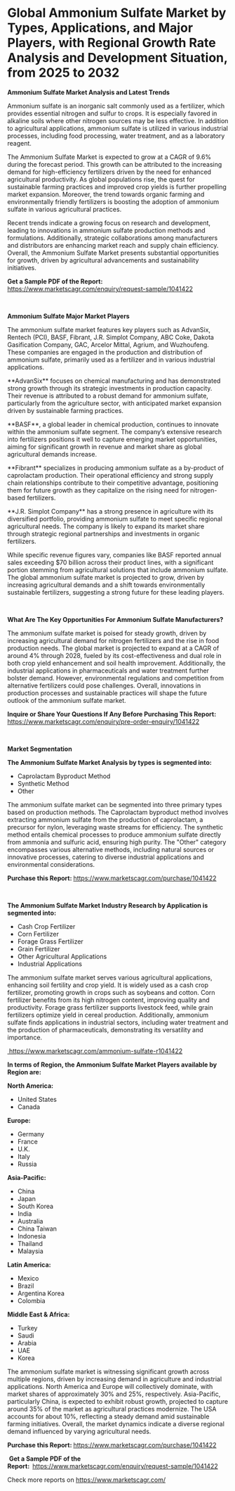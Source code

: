 <p><h1>Global Ammonium Sulfate Market by Types, Applications, and Major Players, with Regional Growth Rate Analysis and Development Situation, from 2025 to 2032</h1></p><p><strong>Ammonium Sulfate Market Analysis and Latest Trends</strong></p>
<p><p>Ammonium sulfate is an inorganic salt commonly used as a fertilizer, which provides essential nitrogen and sulfur to crops. It is especially favored in alkaline soils where other nitrogen sources may be less effective. In addition to agricultural applications, ammonium sulfate is utilized in various industrial processes, including food processing, water treatment, and as a laboratory reagent.</p><p>The Ammonium Sulfate Market is expected to grow at a CAGR of 9.6% during the forecast period. This growth can be attributed to the increasing demand for high-efficiency fertilizers driven by the need for enhanced agricultural productivity. As global populations rise, the quest for sustainable farming practices and improved crop yields is further propelling market expansion. Moreover, the trend towards organic farming and environmentally friendly fertilizers is boosting the adoption of ammonium sulfate in various agricultural practices.</p><p>Recent trends indicate a growing focus on research and development, leading to innovations in ammonium sulfate production methods and formulations. Additionally, strategic collaborations among manufacturers and distributors are enhancing market reach and supply chain efficiency. Overall, the Ammonium Sulfate Market presents substantial opportunities for growth, driven by agricultural advancements and sustainability initiatives.</p></p>
<p><strong>Get a Sample PDF of the Report:&nbsp;</strong> <a href="https://www.marketscagr.com/enquiry/request-sample/1041422?utm_campaign=2304&utm_medium=2&utm_source=Github&utm_content=ia&utm_term=01042025&utm_id=ammonium-sulfate">https://www.marketscagr.com/enquiry/request-sample/1041422</a></p>
<p>&nbsp;</p>
<p><strong>Ammonium Sulfate Major Market Players</strong></p>
<p><p>The ammonium sulfate market features key players such as AdvanSix, Rentech (PCI), BASF, Fibrant, J.R. Simplot Company, ABC Coke, Dakota Gasification Company, GAC, Arcelor Mittal, Agrium, and Wuzhoufeng. These companies are engaged in the production and distribution of ammonium sulfate, primarily used as a fertilizer and in various industrial applications.</p><p>**AdvanSix** focuses on chemical manufacturing and has demonstrated strong growth through its strategic investments in production capacity. Their revenue is attributed to a robust demand for ammonium sulfate, particularly from the agriculture sector, with anticipated market expansion driven by sustainable farming practices.</p><p>**BASF**, a global leader in chemical production, continues to innovate within the ammonium sulfate segment. The company’s extensive research into fertilizers positions it well to capture emerging market opportunities, aiming for significant growth in revenue and market share as global agricultural demands increase.</p><p>**Fibrant** specializes in producing ammonium sulfate as a by-product of caprolactam production. Their operational efficiency and strong supply chain relationships contribute to their competitive advantage, positioning them for future growth as they capitalize on the rising need for nitrogen-based fertilizers.</p><p>**J.R. Simplot Company** has a strong presence in agriculture with its diversified portfolio, providing ammonium sulfate to meet specific regional agricultural needs. The company is likely to expand its market share through strategic regional partnerships and investments in organic fertilizers.</p><p>While specific revenue figures vary, companies like BASF reported annual sales exceeding $70 billion across their product lines, with a significant portion stemming from agricultural solutions that include ammonium sulfate. The global ammonium sulfate market is projected to grow, driven by increasing agricultural demands and a shift towards environmentally sustainable fertilizers, suggesting a strong future for these leading players.</p></p>
<p>&nbsp;</p>
<p><strong>What Are The Key Opportunities For Ammonium Sulfate Manufacturers?</strong></p>
<p><p>The ammonium sulfate market is poised for steady growth, driven by increasing agricultural demand for nitrogen fertilizers and the rise in food production needs. The global market is projected to expand at a CAGR of around 4% through 2028, fueled by its cost-effectiveness and dual role in both crop yield enhancement and soil health improvement. Additionally, the industrial applications in pharmaceuticals and water treatment further bolster demand. However, environmental regulations and competition from alternative fertilizers could pose challenges. Overall, innovations in production processes and sustainable practices will shape the future outlook of the ammonium sulfate market.</p></p>
<p><strong>Inquire or Share Your Questions If Any Before Purchasing This Report:</strong> <a href="https://www.marketscagr.com/enquiry/pre-order-enquiry/1041422?utm_campaign=2304&utm_medium=2&utm_source=Github&utm_content=ia&utm_term=01042025&utm_id=ammonium-sulfate">https://www.marketscagr.com/enquiry/pre-order-enquiry/1041422</a></p>
<p>&nbsp;</p>
<p><strong>Market Segmentation</strong></p>
<p><strong>The Ammonium Sulfate Market Analysis by types is segmented into:</strong></p>
<p><ul><li>Caprolactam Byproduct Method</li><li>Synthetic Method</li><li>Other</li></ul></p>
<p><p>The ammonium sulfate market can be segmented into three primary types based on production methods. The Caprolactam byproduct method involves extracting ammonium sulfate from the production of caprolactam, a precursor for nylon, leveraging waste streams for efficiency. The synthetic method entails chemical processes to produce ammonium sulfate directly from ammonia and sulfuric acid, ensuring high purity. The "Other" category encompasses various alternative methods, including natural sources or innovative processes, catering to diverse industrial applications and environmental considerations.</p></p>
<p><strong>Purchase this Report:&nbsp;</strong><a href="https://www.marketscagr.com/purchase/1041422?utm_campaign=2304&utm_medium=2&utm_source=Github&utm_content=ia&utm_term=01042025&utm_id=ammonium-sulfate">https://www.marketscagr.com/purchase/1041422</a></p>
<p>&nbsp;</p>
<p><strong>The Ammonium Sulfate Market Industry Research by Application is segmented into:</strong></p>
<p><ul><li>Cash Crop Fertilizer</li><li>Corn Fertilizer</li><li>Forage Grass Fertilizer</li><li>Grain Fertilizer</li><li>Other Agricultural Applications</li><li>Industrial Applications</li></ul></p>
<p><p>The ammonium sulfate market serves various agricultural applications, enhancing soil fertility and crop yield. It is widely used as a cash crop fertilizer, promoting growth in crops such as soybeans and cotton. Corn fertilizer benefits from its high nitrogen content, improving quality and productivity. Forage grass fertilizer supports livestock feed, while grain fertilizers optimize yield in cereal production. Additionally, ammonium sulfate finds applications in industrial sectors, including water treatment and the production of pharmaceuticals, demonstrating its versatility and importance.</p></p>
<p><a href="https://www.marketscagr.com/ammonium-sulfate-r1041422?utm_campaign=2304&utm_medium=2&utm_source=Github&utm_content=ia&utm_term=01042025&utm_id=ammonium-sulfate">&nbsp;https://www.marketscagr.com/ammonium-sulfate-r1041422</a></p>
<p><strong>In terms of Region, the Ammonium Sulfate Market Players available by Region are:</strong></p>
<p>
    <p> <strong> North America: </strong>
        <ul>
            <li>United States</li>
            <li>Canada</li>
        </ul>
        </p> 
    <p> <strong> Europe: </strong>
        <ul>
            <li>Germany</li>
            <li>France</li>
            <li>U.K.</li>
            <li>Italy</li>
            <li>Russia</li>
        </ul>
        </p> 
    <p> <strong> Asia-Pacific: </strong>
        <ul>
            <li>China</li>
            <li>Japan</li>
            <li>South Korea</li>
            <li>India</li>
            <li>Australia</li>
            <li>China Taiwan</li>
            <li>Indonesia</li>
            <li>Thailand</li>
            <li>Malaysia</li>
        </ul>
        </p> 
    <p> <strong> Latin America: </strong>
        <ul>
            <li>Mexico</li>
            <li>Brazil</li>
            <li>Argentina Korea</li>
            <li>Colombia</li>
        </ul>
        </p> 
    <p> <strong> Middle East & Africa: </strong>
        <ul>
            <li>Turkey</li>
            <li>Saudi</li>
            <li>Arabia</li>
            <li>UAE</li>
            <li>Korea</li>
        </ul>
    </p>
    </p>
<p><p>The ammonium sulfate market is witnessing significant growth across multiple regions, driven by increasing demand in agriculture and industrial applications. North America and Europe will collectively dominate, with market shares of approximately 30% and 25%, respectively. Asia-Pacific, particularly China, is expected to exhibit robust growth, projected to capture around 35% of the market as agricultural practices modernize. The USA accounts for about 10%, reflecting a steady demand amid sustainable farming initiatives. Overall, the market dynamics indicate a diverse regional demand influenced by varying agricultural needs.</p></p>
<p><strong>Purchase this Report: </strong><a href="https://www.marketscagr.com/purchase/1041422?utm_campaign=2304&utm_medium=2&utm_source=Github&utm_content=ia&utm_term=01042025&utm_id=ammonium-sulfate">https://www.marketscagr.com/purchase/1041422</a></p>
<p>&nbsp;<strong>Get a Sample PDF of the Report:&nbsp;&nbsp;</strong><a href="https://www.marketscagr.com/enquiry/request-sample/1041422?utm_campaign=2304&utm_medium=2&utm_source=Github&utm_content=ia&utm_term=01042025&utm_id=ammonium-sulfate">https://www.marketscagr.com/enquiry/request-sample/1041422</a></p>
<p><strong></strong></p>
<p>Check more reports on <a href="https://www.marketscagr.com/?utm_campaign=2304&utm_medium=2&utm_source=Github&utm_content=ia&utm_term=01042025&utm_id=ammonium-sulfate">https://www.marketscagr.com/</a></p>